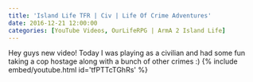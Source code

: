 ```yaml
---
title: 'Island Life TFR | Civ | Life Of Crime Adventures'
date: 2016-12-21 12:00:00
categories: [YouTube Videos, OurLifeRPG | ArmA 2 Island Life]
---
```

Hey guys new video! Today I was playing as a civilian and had some fun taking a cop hostage along with a bunch of other crimes :)
{% include embed/youtube.html id='tfPTTcTGhRs' %}